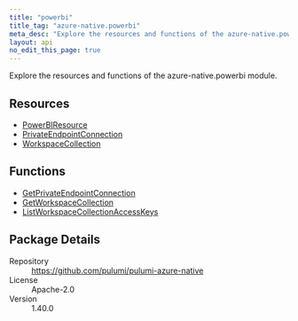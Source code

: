 ```yaml
---
title: "powerbi"
title_tag: "azure-native.powerbi"
meta_desc: "Explore the resources and functions of the azure-native.powerbi module."
layout: api
no_edit_this_page: true
---
```


<!-- WARNING: this file was generated by Pulumi Docs Generator. -->
<!-- Do not edit by hand unless you're certain you know what you are doing! -->

Explore the resources and functions of the azure-native.powerbi module.

<h2 id="resources">Resources</h2>
<ul class="api">
    <li><a href="powerbiresource" title="PowerBIResource"><span class="api-symbol api-symbol--resource"></span>PowerBIResource</a></li>
    <li><a href="privateendpointconnection" title="PrivateEndpointConnection"><span class="api-symbol api-symbol--resource"></span>PrivateEndpointConnection</a></li>
    <li><a href="workspacecollection" title="WorkspaceCollection"><span class="api-symbol api-symbol--resource"></span>WorkspaceCollection</a></li>
</ul>

<h2 id="functions">Functions</h2>
<ul class="api">
    <li><a href="getprivateendpointconnection" title="GetPrivateEndpointConnection"><span class="api-symbol api-symbol--function"></span>GetPrivateEndpointConnection</a></li>
    <li><a href="getworkspacecollection" title="GetWorkspaceCollection"><span class="api-symbol api-symbol--function"></span>GetWorkspaceCollection</a></li>
    <li><a href="listworkspacecollectionaccesskeys" title="ListWorkspaceCollectionAccessKeys"><span class="api-symbol api-symbol--function"></span>ListWorkspaceCollectionAccessKeys</a></li>
</ul>

<h2 id="package-details">Package Details</h2>
<dl class="package-details">
	<dt>Repository</dt>
	<dd><a href="https://github.com/pulumi/pulumi-azure-native">https://github.com/pulumi/pulumi-azure-native</a></dd>
	<dt>License</dt>
	<dd>Apache-2.0</dd>
	<dt>Version</dt>
	<dd>1.40.0</dd>
</dl>

